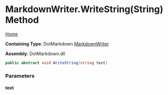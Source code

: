 <a name="_top"></a>

# MarkdownWriter\.WriteString\(String\) Method

[Home](../../../README.md#_top)

**Containing Type**: DotMarkdown\.[MarkdownWriter](../README.md#_top)

**Assembly**: DotMarkdown\.dll

```csharp
public abstract void WriteString(string text)
```

### Parameters

#### text

